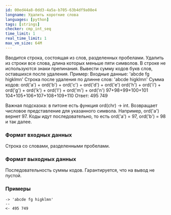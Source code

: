 ```yaml
---
id: 00ed44a8-0dd3-4a5a-b705-63b4df9a08e4
longname: Удалить короткие слова
languages: [python]
tags: [strings]
checker: cmp_int_seq
time_limit: 1
real_time_limit: 1
max_vm_size: 64M
---
```



Вводится строка, состоящая из слов, разделенных пробелами. Удалить из строки все слова, длина которых меньше пяти символов. В строке не используются знаки препинания.
Вывести сумму кодов букв слов, оставшихся после удаления.
Пример:
Входные данные: 'abcde fg higklmn'
Строка после удаления по длинне слов: 'abcde higklmn'
Сумма кодов: ord('a') + ord('b') + ord('c') + ord('d') + ord('e') ord('h') + ord('i') + ord('g') + ord('k') + ord('l') + ord('m') + ord('n')
97+98+99+100+101 104+105+106+107+108+109+110
Ответ: 495 749

Важная подсказка: в питоне есть функция ord(chr) -> int. Возвращает числовое представление для указанного символа.
Например, ord('a') вернет 97. Коды идут последовательно, то есть ord('a') = 97, ord('b') = 98 и так далее. 

### Формат входных данных

Строка со словами, разделенными пробелами.

### Формат выходных данных

Последовательность суммы кодов. Гарантируется, что на вывод не пустой.

### Примеры

```
-> 'abcde fg higklmn'
--
<- 495 749
```